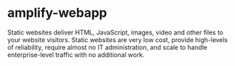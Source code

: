 # amplify-webapp
Static websites deliver HTML, JavaScript, images, video and other files to your website visitors. Static websites are very low cost, provide high-levels of reliability, require almost no IT administration, and scale to handle enterprise-level traffic with no additional work.
